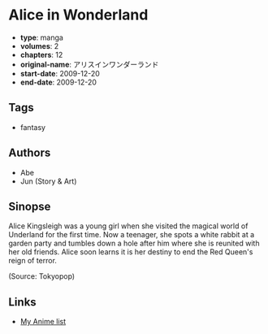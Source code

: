 # Alice in Wonderland

-   **type**: manga
-   **volumes**: 2
-   **chapters**: 12
-   **original-name**: アリスインワンダーランド
-   **start-date**: 2009-12-20
-   **end-date**: 2009-12-20

## Tags

-   fantasy

## Authors

-   Abe
-   Jun (Story & Art)

## Sinopse

Alice Kingsleigh was a young girl when she visited the magical world of Underland for the first time. Now a teenager, she spots a white rabbit at a garden party and tumbles down a hole after him where she is reunited with her old friends. Alice soon learns it is her destiny to end the Red Queen's reign of terror.

(Source: Tokyopop)

## Links

-   [My Anime list](https://myanimelist.net/manga/90778/Alice_in_Wonderland)
